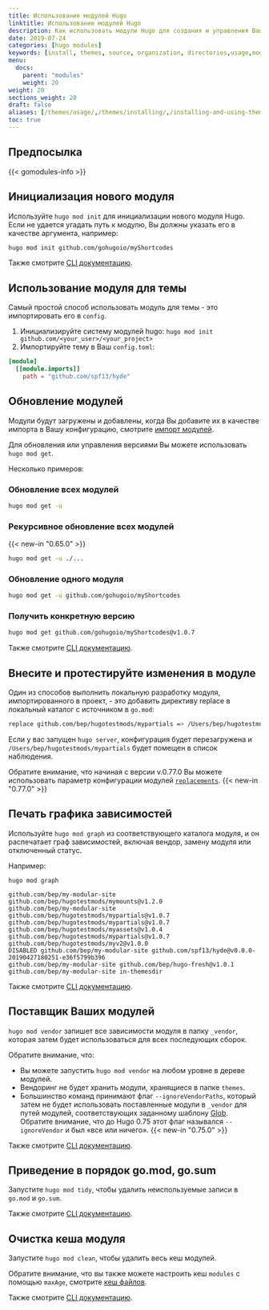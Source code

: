 ```yaml
---
title: Использование модулей Hugo
linktitle: Использование модулей Hugo
description: Как использовать модули Hugo для создания и управления Вашим сайтом.
date: 2019-07-24
categories: [hugo modules]
keywords: [install, themes, source, organization, directories,usage,modules]
menu:
  docs:
    parent: "modules"
    weight: 20
weight: 20
sections_weight: 20
draft: false
aliases: [/themes/usage/,/themes/installing/,/installing-and-using-themes/]
toc: true
---
```


## Предпосылка

{{< gomodules-info >}}

## Инициализация нового модуля

Используйте `hugo mod init` для инициализации нового модуля Hugo. Если не удается угадать путь к модулю, Вы должны указать его в качестве аргумента, например:

```bash
hugo mod init github.com/gohugoio/myShortcodes
```

Также смотрите [CLI документацию](/commands/hugo_mod_init/).

## Использование модуля для темы
Самый простой способ использовать модуль для темы - это импортировать его в `config`.

1. Инициализируйте систему модулей hugo: `hugo mod init github.com/<your_user>/<your_project>`
2. Импортируйте тему в Ваш `config.toml`:

```toml
[module]
  [[module.imports]]
    path = "github.com/spf13/hyde"
```

## Обновление модулей

Модули будут загружены и добавлены, когда Вы добавите их в качестве импорта в Вашу конфигурацию, смотрите [импорт модулей](/hugo-modules/configuration/#module-config-imports).

Для обновления или управления версиями Вы можете использовать `hugo mod get`.

Несколько примеров:

### Обновление всех модулей

```bash
hugo mod get -u
```

### Рекурсивное обновление всех модулей

{{< new-in "0.65.0" >}}

```bash
hugo mod get -u ./...
```

### Обновление одного модуля

```bash
hugo mod get -u github.com/gohugoio/myShortcodes
```

### Получить конкретную версию

```bash
hugo mod get github.com/gohugoio/myShortcodes@v1.0.7
```

Также смотрите [CLI документацию](/commands/hugo_mod_get/).

## Внесите и протестируйте изменения в модуле

Один из способов выполнить локальную разработку модуля, импортированного в проект, - это добавить директиву replace в локальный каталог с источником в `go.mod`:

```bash
replace github.com/bep/hugotestmods/mypartials => /Users/bep/hugotestmods/mypartials
```

Если у вас запущен `hugo server`, конфигурация будет перезагружена и `/Users/bep/hugotestmods/mypartials` будет помещен в список наблюдения.

Обратите внимание, что начиная с версии v.0.77.0 Вы можете использовать параметр конфигурации модулей [`replacements`](https://gohugo.io/hugo-modules/configuration/#module-config-top-level). {{< new-in "0.77.0" >}}

## Печать графика зависимостей

Используйте `hugo mod graph` из соответствующего каталога модуля, и он распечатает граф зависимостей, включая вендор, замену модуля или отключенный статус.

Например:

```
hugo mod graph

github.com/bep/my-modular-site github.com/bep/hugotestmods/mymounts@v1.2.0
github.com/bep/my-modular-site github.com/bep/hugotestmods/mypartials@v1.0.7
github.com/bep/hugotestmods/mypartials@v1.0.7 github.com/bep/hugotestmods/myassets@v1.0.4
github.com/bep/hugotestmods/mypartials@v1.0.7 github.com/bep/hugotestmods/myv2@v1.0.0
DISABLED github.com/bep/my-modular-site github.com/spf13/hyde@v0.0.0-20190427180251-e36f5799b396
github.com/bep/my-modular-site github.com/bep/hugo-fresh@v1.0.1
github.com/bep/my-modular-site in-themesdir
```

Также смотрите [CLI документацию](/commands/hugo_mod_graph/).

## Поставщик Ваших модулей

`hugo mod vendor` запишет все зависимости модуля в папку `_vendor`, которая затем будет использоваться для всех последующих сборок.

Обратите внимание, что:

* Вы можете запустить `hugo mod vendor` на любом уровне в дереве модулей.
* Вендоринг не будет хранить модули, хранящиеся в папке `themes`.
* Большинство команд принимают флаг `--ignoreVendorPaths`, который затем не будет использовать поставленные модули в `_vendor` для путей модулей, соответствующих заданному шаблону [Glob](https://github.com/gobwas/glob). Обратите внимание, что до Hugo 0.75 этот флаг назывался `--ignoreVendor` и был «все или ничего». {{< new-in "0.75.0" >}}

Также смотрите [CLI документацию](/commands/hugo_mod_vendor/).

## Приведение в порядок go.mod, go.sum

Запустите `hugo mod tidy`, чтобы удалить неиспользуемые записи в `go.mod` и `go.sum`.

Также смотрите [CLI документацию](/commands/hugo_mod_clean/).

## Очистка кеша модуля

Запустите `hugo mod clean`, чтобы удалить весь кеш модулей.

Обратите внимание, что вы также можете настроить кеш `modules` с помощью `maxAge`, смотрите [кеш файлов](/hugo-modules/configuration/#configure-file-caches).

Также смотрите [CLI документацию](/commands/hugo_mod_clean/).
